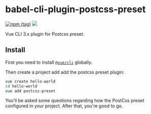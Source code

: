 # babel-cli-plugin-postcss-preset

[![npm (tag)](https://img.shields.io/npm/v/vue-cli-plugin-postcss-preset/latest.svg)](https://www.npmjs.com/package/vue-cli-plugin-postcss-preset)
[![](https://img.shields.io/badge/postcss--preset--env-6.0.7-red.svg)](https://www.npmjs.com/package/postcss-preset-env)

Vue CLI 3.x plugin for Postcss preset.

## Install

First you need to install [`@vue/cli`](https://github.com/vuejs/vue-cli) globally.

Then create a project add add the postcss preset plugin:

```bash
vue create hello-world
cd hello-world
vue add postcss-preset
```

You'll be asked some questions regarding how the PostCss preset configured in your project. After that, you're good to go.